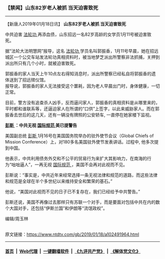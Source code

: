 ### 【禁闻】山东82岁老人被抓 当天迫害致死
------------------------

<div class="post_content">
 <p>
  【新唐人2019年01月18日讯】
  <strong>
   山东82岁老人被抓 当天迫害致死
  </strong>
 </p>
 <p>
  中共迫害
  <a href="https://www.ntdtv.com/gb/法轮功.htm">
   法轮功
  </a>
  再添血债，山东招远一名82岁高龄的女学员1月11号被迫害致死。
 </p>
 <p>
  据“法轮大法明慧网”报导，这名
  <a href="https://www.ntdtv.com/gb/法轮功.htm">
   法轮功
  </a>
  学员名叫郭振香，1月11号早晨，她在招远城区一个公交车站发法轮功真相资料时，被当地梦芝派出所警察非法抓捕，关押到派出所只有几个小时，就被迫害致死。
 </p>
 <p>
  郭振香的家人当天上午10点左右得知消息时，派出所警察已经私自将郭振香的遗体送到了招远殡仪馆。
  <br>
   报导说，郭振香的家人无法接受这个噩耗，因为老人早晨出门时，身体健康，一切正常。
  </br>
 </p>
 <p>
  目前，警方没有追查杀人凶手，反而逼问家人，郭振香的真相资料是从哪里来的，平时都和谁联系等，还逼迫家人在所谓的“口供”上签字，以此来威胁家人。而在郭振香去世后的这几天，还有一辆没有牌照的公安轿车, 一直停在她家楼下监视。
 </p>
 <p>
  <strong>
   <a href="https://www.ntdtv.com/gb/彭斯.htm">
    彭斯
   </a>
   ：中共无视
   <a href="https://www.ntdtv.com/gb/国际规范.htm">
    国际规范
   </a>
   美已提警告
  </strong>
 </p>
 <p>
  美国副总统
  <a href="https://www.ntdtv.com/gb/彭斯.htm">
   彭斯
  </a>
  1月16号在美国国务院举办的驻外使节会议（Global Chiefs of Mission Conference）上，对180多名美国驻外使节发表讲话。过程中, 他多次提到中国。
 </p>
 <p>
  他表示，中共利用债务外交和不公平的贸易行为来扩大其影响力，在南海的行为“咄咄逼人”，一再无视
  <a href="https://www.ntdtv.com/gb/国际规范.htm">
   国际规范
  </a>
  ，美国不会再对此视而不见。
 </p>
 <p>
  彭斯说：“事实是，中共近年来经常选择一条无视法律和规范的道路，而这些法律和规范是全球在半个多世纪以来维持安全和繁荣的基石。”
 </p>
 <p>
  他说，“美国对此视而不见的日子已不复存在，我们已经给予中共警告。”
 </p>
 <p>
  彭斯还说，美国不再像过去那样只有苏联一个对手，而是要面对包括中共在内的数个大国对手，还包括“伊斯兰国”和伊朗等“流氓政权”。
 </p>
 <p>
  编辑/周玉林
 </p>
 <p>
 </p>
 <div class="single_ad">
 </div>
</div>

<br/>原文链接：https://www.ntdtv.com/gb/2019/01/18/a102491964.html


------------------------
#### [首页](https://github.com/gfw-breaker/banned-news/blob/master/README.md) &nbsp;|&nbsp; [Web代理](https://github.com/labour-camp/helloworld) &nbsp;|&nbsp; [一键翻墙软件](https://github.com/gfw-breaker/nogfw/blob/master/README.md) &nbsp;|&nbsp; [《九评共产党》](https://github.com/gfw-breaker/9ping.md/blob/master/README.md#九评之一评共产党是什么) &nbsp;|&nbsp; [《解体党文化》](https://github.com/gfw-breaker/jtdwh.md/blob/master/README.md#绪论)

